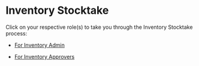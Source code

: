 # Inventory Stocktake

Click on your respective role(s) to take you through the Inventory Stocktake process:

- [For Inventory Admin](InventoryStocktakeFIA.md)

- [For Inventory Approvers](InventoryStocktakeFIApp.md)